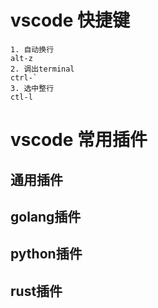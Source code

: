 # vscode 快捷键
```code
1. 自动换行
alt-z
2. 调出terminal
ctrl-`
3. 选中整行
ctl-l
```


# vscode 常用插件
## 通用插件
## golang插件
## python插件
## rust插件
